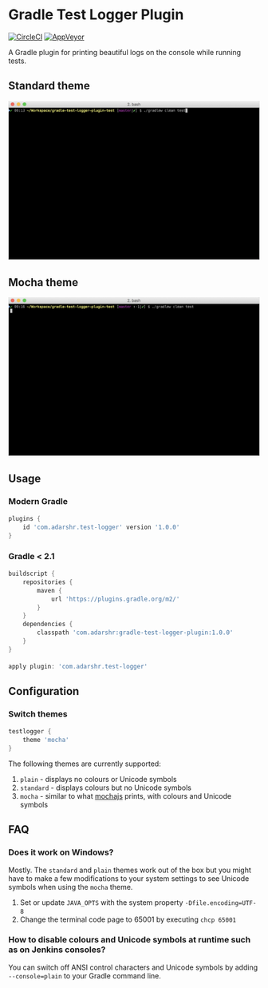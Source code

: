 # Gradle Test Logger Plugin
[![CircleCI](https://circleci.com/gh/radarsh/gradle-test-logger-plugin.svg?style=svg)](https://circleci.com/gh/radarsh/gradle-test-logger-plugin)
[![AppVeyor](https://ci.appveyor.com/api/projects/status/tilx39y8fv2w3ffc/branch/develop?svg=true)](https://ci.appveyor.com/project/radarsh/gradle-test-logger-plugin/branch/develop)

A Gradle plugin for printing beautiful logs on the console while running tests.

## Standard theme

![Standard theme](docs/standard-theme.gif)

## Mocha theme

![Mocha theme](docs/mocha-theme.gif)

## Usage

### Modern Gradle

```groovy
plugins {
    id 'com.adarshr.test-logger' version '1.0.0'
}
```

### Gradle < 2.1

```groovy
buildscript {
    repositories {
        maven {
            url 'https://plugins.gradle.org/m2/'
        }
    }
    dependencies {
        classpath 'com.adarshr:gradle-test-logger-plugin:1.0.0'
    }
}

apply plugin: 'com.adarshr.test-logger'
```

## Configuration

### Switch themes

```groovy
testlogger {
    theme 'mocha'
}
```

The following themes are currently supported:

1. `plain` - displays no colours or Unicode symbols
2. `standard` - displays colours but no Unicode symbols
3. `mocha` - similar to what [mochajs](https://github.com/mochajs/mocha) prints, with colours and Unicode symbols

## FAQ

### Does it work on Windows?

Mostly. The `standard` and `plain` themes work out of the box but you might have to make a few modifications to your system settings to see Unicode
symbols when using the `mocha` theme.

1. Set or update `JAVA_OPTS` with the system property `-Dfile.encoding=UTF-8`
2. Change the terminal code page to 65001 by executing `chcp 65001`

### How to disable colours and Unicode symbols at runtime such as on Jenkins consoles?

You can switch off ANSI control characters and Unicode symbols by adding `--console=plain` to your Gradle command line.
